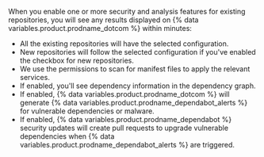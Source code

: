 When you enable one or more security and analysis features for existing repositories, you will see any results displayed on {% data variables.product.prodname_dotcom %} within minutes:

* All the existing repositories will have the selected configuration.
* New repositories will follow the selected configuration if you've enabled the checkbox for new repositories.
* We use the permissions to scan for manifest files to apply the relevant services.
* If enabled, you'll see dependency information in the dependency graph.
* If enabled, {% data variables.product.prodname_dotcom %} will generate {% data variables.product.prodname_dependabot_alerts %} for vulnerable dependencies or malware.
* If enabled, {% data variables.product.prodname_dependabot %} security updates will create pull requests to upgrade vulnerable dependencies when {% data variables.product.prodname_dependabot_alerts %} are triggered.
